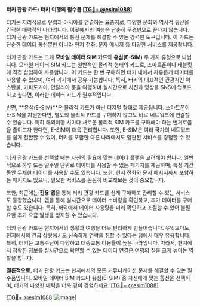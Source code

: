 **터키 관광 카드: 터키 여행의 필수품 [[TG💪+ @esim1088](https://t.me/s/esim1088)]**

터키는 지리적으로 유럽과 아시아를 연결하는 요충지로, 다양한 문화와 역사적 유산을 간직한 매력적인 나라입니다. 이곳에서의 여행은 단순히 구경만으로 끝나지 않습니다. 터키 관광 카드는 현지에서의 통신 문제를 해결할 수 있는 강력한 도구입니다. 이 카드는 단순한 데이터 통신뿐만 아니라 현지 전화, 문자 메시지 등 다양한 서비스를 제공합니다.

터키 관광 카드는 크게 **모바일 데이터 SIM 카드**와 **유심(E-SIM)** 두 가지 유형으로 나뉩니다. 모바일 데이터 SIM 카드는 일반적인 물리적 형태의 카드로, 스마트폰이나 태블릿에 직접 삽입하여 사용합니다. 이 카드는 한 번 구매하면 터키 내에서 자유롭게 데이터를 사용할 수 있으며, 여러 기기에서 공유 가능합니다. 특히, 터키의 대표적인 관광지인 이스탄불, 카파도키아, 안탈리아 등을 여행하며 실시간으로 사진과 영상을 SNS에 업로드하고 싶다면, 이러한 데이터 카드가 필수적입니다.

반면, **유심(E-SIM)**은 물리적 카드가 아닌 디지털 형태로 제공됩니다. 스마트폰이 E-SIM을 지원한다면, 별도의 물리적 카드를 구매하지 않고도 바로 네트워크에 연결할 수 있습니다. 특히 해외여행 시마다 새로운 물리적 SIM 카드를 구매해야 하는 번거로움을 줄이고자 한다면, E-SIM이 더욱 편리합니다. 또한, E-SIM은 여러 국가의 네트워크를 쉽게 전환할 수 있어, 터키를 포함한 다른 나라에서도 일관된 서비스를 경험할 수 있습니다.

터키 관광 카드를 선택할 때는 자신의 필요에 맞는 데이터 플랜을 고려해야 합니다. 일반적으로 하루 또는 일주일 단위로 데이터를 사용할 수 있는 패키지를 제공하며, 특정 기간 동안 무제한 데이터를 사용할 수도 있습니다. 또한, 현지 전화와 문자 메시지까지 포함하는 패키지도 있으니, 필요한 서비스를 꼼꼼히 비교해보는 것이 중요합니다.

또한, 최근에는 **전용 앱**을 통해 터키 관광 카드를 쉽게 구매하고 관리할 수 있는 서비스도 등장했습니다. 앱을 통해 실시간으로 데이터 소비량을 확인하고, 추가 데이터를 구매할 수도 있습니다. 특히, 해외에서 데이터 사용량을 미리 확인하고 조절할 수 있어 불필요한 추가 요금 발생을 방지할 수 있습니다.

터키 관광 카드는 현지에서의 생활과 여행을 더욱 편리하게 만들어줍니다. 무엇보다도, 현지에서의 긴급 상황에서도 신속하게 연락을 취할 수 있다는 점에서 매우 유용합니다. 특히, 터키는 교통수단이 다양하고 대중교통 이용률이 높은 나라입니다. 따라서, 현지에서 정확한 정보를 실시간으로 확인할 수 있는 데이터 연결은 여행의 질을 크게 높이는 역할을 합니다.

**결론적으로**, 터키 관광 카드는 현지에서의 모든 커뮤니케이션 문제를 해결할 수 있는 필수품입니다. 모바일 데이터 SIM 카드나 유심(E-SIM) 중 자신에게 맞는 옵션을 선택하여, 터키의 다양한 매력을 더욱 깊이 경험하세요. [[TG💪+ @esim1088](https://t.me/s/esim1088)]

[[TG💪+ @esim1088](https://t.me/s/esim1088) ![Image](https://i.postimg.cc/Y0z9fWf4/image.png)]